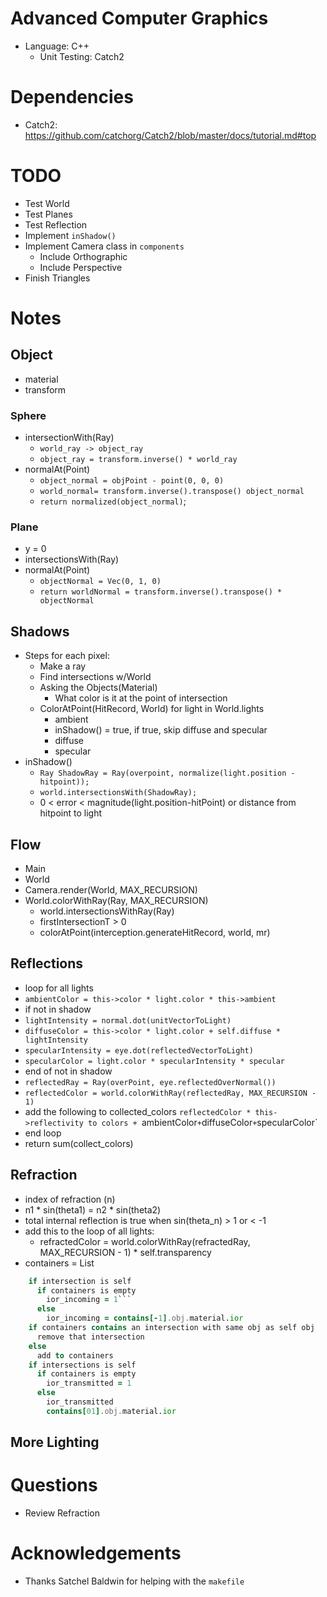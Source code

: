 # Advanced Computer Graphics
- Language: C++
  - Unit Testing: Catch2

# Dependencies
- Catch2: https://github.com/catchorg/Catch2/blob/master/docs/tutorial.md#top 

# TODO
- Test World
- Test Planes
- Test Reflection
- Implement `inShadow()`
- Implement Camera class in `components`
  - Include Orthographic
  - Include Perspective
- Finish Triangles

# Notes
## Object
- material
- transform
### Sphere
- intersectionWith(Ray)
  - `world_ray -> object_ray`
  - `object_ray = transform.inverse() * world_ray`
- normalAt(Point)
  - `object_normal = objPoint - point(0, 0, 0)`
  - `world_normal= transform.inverse().transpose() object_normal`
  - `return normalized(object_normal)`;
### Plane
- y = 0
- intersectionsWith(Ray)
- normalAt(Point)
  - `objectNormal = Vec(0, 1, 0)`
  - `return worldNormal = transform.inverse().transpose() * objectNormal`

## Shadows
- Steps for each pixel:
	- Make a ray
	- Find intersections w/World
	- Asking the Objects(Material)
		- What color is it at the point of intersection
	- ColorAtPoint(HitRecord, World) for light in World.lights
		- ambient
		- inShadow() = true, if true, skip diffuse and specular
		- diffuse
		- specular
- inShadow()
	- `Ray ShadowRay = Ray(overpoint, normalize(light.position - hitpoint));`
	- `world.intersectionsWith(ShadowRay);`
	- 0 < error < magnitude(light.position-hitPoint) or distance from hitpoint to light
## Flow
- Main
- World
- Camera.render(World, MAX_RECURSION) 
- World.colorWithRay(Ray, MAX_RECURSION)
  - world.intersectionsWithRay(Ray)
  - firstIntersectionT > 0
  - colorAtPoint(interception.generateHitRecord, world, mr)
 
## Reflections
- loop for all lights
- `ambientColor = this->color * light.color * this->ambient`
- if not in shadow
- `lightIntensity = normal.dot(unitVectorToLight)`
- `diffuseColor = this->color * light.color + self.diffuse * lightIntensity`
- `specularIntensity = eye.dot(reflectedVectorToLight)`
- `specularColor = light.color * specularIntensity * specular`
- end of not in shadow
- `reflectedRay = Ray(overPoint, eye.reflectedOverNormal())`
- `reflectedColor = world.colorWithRay(reflectedRay, MAX_RECURSION - 1)`
- add the following to collected_colors `reflectedColor * this->reflectivity to colors + `ambientColor` + `diffuseColor` + `specularColor`
- end loop
- return sum(collect_colors)

## Refraction
- index of refraction (n)
- n1 * sin(theta1) = n2 * sin(theta2)
- total internal reflection is true when sin(theta_n) > 1 or < -1
- add this to the loop of all lights:
  - refractedColor = world.colorWithRay(refractedRay, MAX_RECURSION - 1) * self.transparency
- containers = List<Intersections>
```for intersection in intersection
	if intersection is self
	  if containers is empty
	    ior_incoming = 1```
	  else
	    ior_incoming = contains[-1].obj.material.ior
	if containers contains an intersection with same obj as self obj
	  remove that intersection
	else
	  add to containers
	if intersections is self
	  if containers is empty
	    ior_transmitted = 1
	  else
	    ior_transmitted
	    contains[01].obj.material.ior
```	
## More Lighting

# Questions
- Review Refraction

# Acknowledgements
- Thanks Satchel Baldwin for helping with the `makefile`
